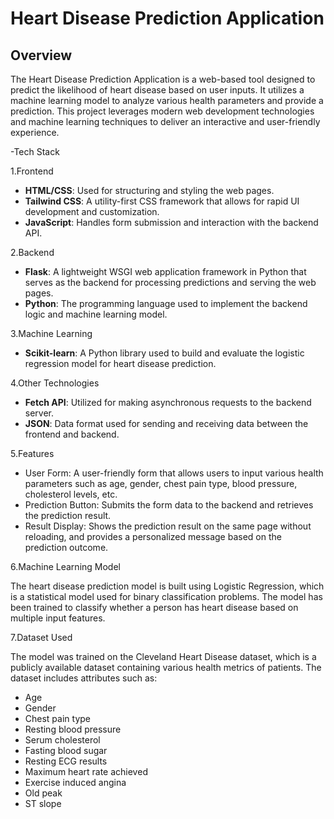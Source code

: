 # Heart Disease Prediction Application

## Overview

The Heart Disease Prediction Application is a web-based tool designed to predict the likelihood of heart disease based on user inputs. It utilizes a machine learning model to analyze various health parameters and provide a prediction. This project leverages modern web development technologies and machine learning techniques to deliver an interactive and user-friendly experience.

-Tech Stack

1.Frontend
- **HTML/CSS**: Used for structuring and styling the web pages.
- **Tailwind CSS**: A utility-first CSS framework that allows for rapid UI development and customization.
- **JavaScript**: Handles form submission and interaction with the backend API.

2.Backend
- **Flask**: A lightweight WSGI web application framework in Python that serves as the backend for processing predictions and serving the web pages.
- **Python**: The programming language used to implement the backend logic and machine learning model.

3.Machine Learning
- **Scikit-learn**: A Python library used to build and evaluate the logistic regression model for heart disease prediction.

4.Other Technologies
- **Fetch API**: Utilized for making asynchronous requests to the backend server.
- **JSON**: Data format used for sending and receiving data between the frontend and backend.

5.Features

- User Form: A user-friendly form that allows users to input various health parameters such as age, gender, chest pain type, blood pressure, cholesterol levels, etc.
- Prediction Button: Submits the form data to the backend and retrieves the prediction result.
- Result Display: Shows the prediction result on the same page without reloading, and provides a personalized message based on the prediction outcome.

6.Machine Learning Model

The heart disease prediction model is built using Logistic Regression, which is a statistical model used for binary classification problems. The model has been trained to classify whether a person has heart disease based on multiple input features.

7.Dataset Used

The model was trained on the Cleveland Heart Disease dataset, which is a publicly available dataset containing various health metrics of patients. The dataset includes attributes such as:
- Age
- Gender
- Chest pain type
- Resting blood pressure
- Serum cholesterol
- Fasting blood sugar
- Resting ECG results
- Maximum heart rate achieved
- Exercise induced angina
- Old peak
- ST slope



